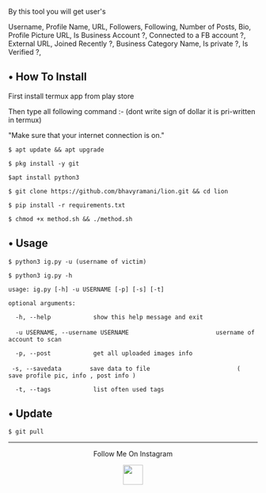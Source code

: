 By this tool you will get user's

Username, Profile Name, URL, Followers, Following, Number of Posts, Bio, Profile Picture URL, Is Business Account ?, Connected to a FB account ?, External URL, Joined Recently ?, Business Category Name, Is private ?, Is Verified ?,



## • How To Install

First install termux app from play store 

Then type all following command :-
(dont write sign of dollar it is pri-written in termux)

 "Make sure that your internet connection is on."

`$ apt update && apt upgrade`

`$ pkg install -y git`

`$apt install python3`

`$ git clone https://github.com/bhavyramani/lion.git && cd lion`

`$ pip install -r requirements.txt`

`$ chmod +x method.sh && ./method.sh`

## • Usage

`$ python3 ig.py -u (username of victim)`

`$ python3 ig.py -h`

`usage: ig.py [-h] -u USERNAME [-p] [-s] [-t]`

`optional arguments:`

`  -h, --help            show this help message and exit`

`  -u USERNAME, --username USERNAME`
`                        username of account to scan`

`  -p, --post            get all uploaded images info`

`  -s, --savedata        save data to file `
`                        ( save profile pic, info , post info )`

`  -t, --tags            list often used tags`

## • Update

`$ git pull`



---

<p align="center">
  Follow Me On Instagram
</p>
<p align="center">
  
    
  </a>
  <a href="https://instagram.com/bhavy_patel_1">
    <img src="https://user-images.githubusercontent.com/69421006/99093041-fb685280-25f7-11eb-84e1-8c5cdb61956c.png" width="40" height="40">
    </a>
</p>
